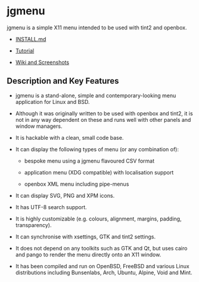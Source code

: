 jgmenu
======

jgmenu is a simple X11 menu intended to be used with tint2 and openbox.

  - [INSTALL.md](INSTALL.md)  

  - [Tutorial](docs/manual/jgmenututorial.7.md)  

  - [Wiki and Screenshots](https://github.com/johanmalm/jgmenu/wiki)  

Description and Key Features
----------------------------

  * jgmenu is a stand-alone, simple and contemporary-looking menu application
    for Linux and BSD.

  * Although it was originally written to be used with openbox and tint2,
    it is not in any way dependent on these and runs well with other panels
    and window managers.

  * It is hackable with a clean, small code base.

  * It can display the following types of menu (or any combination of):

      - bespoke menu using a jgmenu flavoured CSV format

      - application menu (XDG compatible) with localisation support

      - openbox XML menu including pipe-menus

  * It can display SVG, PNG and XPM icons.

  * It has UTF-8 search support.

  * It is highly customizable (e.g. colours, alignment, margins, padding,
    transparency).

  * It can synchronise with xsettings, GTK and tint2 settings.

  * It does not depend on any toolkits such as GTK and Qt, but uses cairo and
    pango to render the menu directly onto an X11 window.

  * It has been compiled and run on OpenBSD, FreeBSD and various Linux
    distributions including Bunsenlabs, Arch, Ubuntu, Alpine, Void and Mint.

